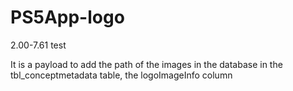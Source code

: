 # PS5App-logo
2.00-7.61 test


It is a payload to add the path of the images in the database in the tbl_conceptmetadata table, the logoImageInfo column
